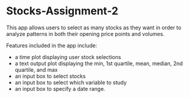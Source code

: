 # Stocks-Assignment-2
This app allows users to select as many stocks as they want in order to analyze patterns in both their opening price points and volumes.

Features included in the app include:
- a time plot displaying user stock selections
- a text output plot displaying the min, 1st quartile, mean, median, 2nd quartile, and max
- an input box to select stocks
- an input box to select which variable to study
- an input box to specify a date range.
